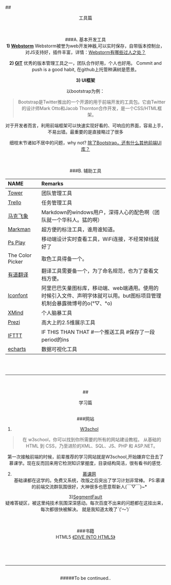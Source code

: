  
 

##<center>工具篇<center/>

<br/><br/>
###A. 基本开发工具
<br/>
**1) [Webstorm][1]**
Webstorm被誉为web开发神器,可以实时保存，自带版本控制台，对JS支持好，插件丰富，详情：[Webstorm有哪些过人之处？][2]


**2) [GIT][3]**
优秀的版本管理工具之一，团队合作好用，个人也好用。
Commit and push is a good habit, 在github上托管种满树是愿景。


**3) UI框架**

以bootstrap为例：
> Bootstrap是Twitter推出的一个开源的用于前端开发的工具包。它由Twitter的设计师Mark Otto和Jacob Thornton合作开发，是一个CSS/HTML框架。

对于开发者而言，利用前端框架可以快速实现好看的、可响应的界面，容易上手，不易出错。最重要的是直接略过了很多

细枝末节诸如不居中的问题，why not?
[除了Bootstrap，还有什么其他前端UI库？][4]

<br/><br/>
###B. 辅助工具
<br/>


|NAME|Remarks|
|:----|:------|
|[Tower][14]   | 团队管理工具|
|[Trello][15] |  任务管理工具|
|[马克飞象][12]   |    Markdown的windows用户，深得人心的配色啊（团队就一个华科人。猛的啊）|
|[Markman][9]    |   超方便的标注工具，谁用谁知道。|
|[Ps Play][10]    |    移动端设计实时查看工具，WiFi连接，不经常掉线就好了|
|The Color Picker  | 取色工具得备一个。|
|[有道翻译][11]    |  翻译工具需要备一个，为了命名规范，也为了查看文档方便。
|[Iconfont][7]   |  阿里巴巴矢量图标库，移动端、web端通用。使用的时候引入文件、声明字体就可以用。but图标项目管理机制会暴露微博号的o(°▽、°o)|
|[XMind][16] | 个人脑暴工具|
|[Prezi][17]  | 高大上的2.5维展示工具|
|[IFTTT][18] | IF THIS THAN THAT #一个推送工具 #保存了一段period的ins|
|[echarts][19]| 数据可视化工具|

<br/><br/>

----------
<br/>


##<center>学习篇<center/>
<br/>


###网站
<br/>
1) [W3schol][8] 
> 在 w3school，你可以找到你所需要的所有的网站建设教程。
从基础的 HTML 到 CSS，乃至进阶的XML、SQL、JS、PHP 和 ASP.NET。

第一次接触前端的时候，前辈推荐的学习网站就是W3school,开始嫌弃它丑去了慕课学。现在反而回来用它检测知识掌握度，目录结构简洁，很有看书的感觉.

2) [慕课网][5]  
基础课都在这学的。免费又系统，改版之后突出了学习计划非常棒。
PS:慕课的前端交流群氛围很好，大神很多也愿意帮新人(￣▽￣)~* 

3)[SegmentFault][6]  
疑难答疑区，被这里纯技术氛围深深感动。每次百度不出来的问题都在这挂出来，每次都很快被解决。
就是我知道太晚了ˋ(′～‵)ˊ 





<br/><br/>
###书籍
<br/>
HTML5 [《DIVE INTO HTML5》][13]


<br/>
<br/>
<br/>

----------

<br/>
#####To be continued..

<br/>







  [1]: http://www.jetbrains.com/webstorm/
  [2]: http://www.zhihu.com/question/20936155
  [3]: http://git-scm.com/download/
  [4]: http://segmentfault.com/q/1010000000209273
  [5]: http://www.imooc.com
  [6]: http://segmentfault.com
  [7]: http://www.iconfont.cn
  [8]: http://www.w3school.com.cn/index.html
  [9]: http://www.getmarkman.com
  [10]: http://isux.tencent.com/app/psplay
  [11]: http://dict.youdao.com
  [12]: http://www.maxiang.info
  [13]: http://diveintohtml5.info
  [14]: http://tower.im
  [15]: https://trello.com
  [16]: http://www.xmind.net/cn/
  [17]: https://prezi.com
  [18]: https://ifttt.com
  [19]: http://echarts.baidu.com/index.html
